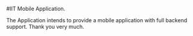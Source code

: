 #IIT Mobile Application.

The Application intends to provide a mobile application with full backend support.
Thank you very much. 
